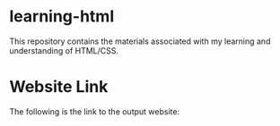 # learning-html
This repository contains the materials associated with my learning and understanding of HTML/CSS.

# Website Link
The following is the link to the output website:
<a href="https://nicholas-taliceo.github.io/learning-html/"></a>
